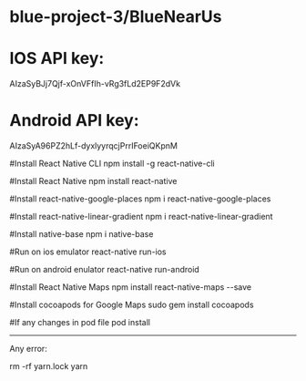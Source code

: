 # blue-project-3/BlueNearUs

# IOS API key:
AIzaSyBJj7Qjf-xOnVFfIh-vRg3fLd2EP9F2dVk

# Android API key:
AIzaSyA96PZ2hLf-dyxlyyrqcjPrrIFoeiQKpnM

#Install React Native CLI
npm install -g react-native-cli

#Install React Native
npm install react-native

#Install react-native-google-places
npm i react-native-google-places

#Install react-native-linear-gradient
npm i react-native-linear-gradient

#Install native-base
npm i native-base

#Run on ios emulator
react-native run-ios

#Run on android enulator
react-native run-android

#Install React Native Maps
npm install react-native-maps --save

#Install cocoapods for Google Maps
sudo gem install cocoapods

#If any changes in pod file
pod install 

-----------------------------------------
Any error:

rm -rf yarn.lock
yarn


